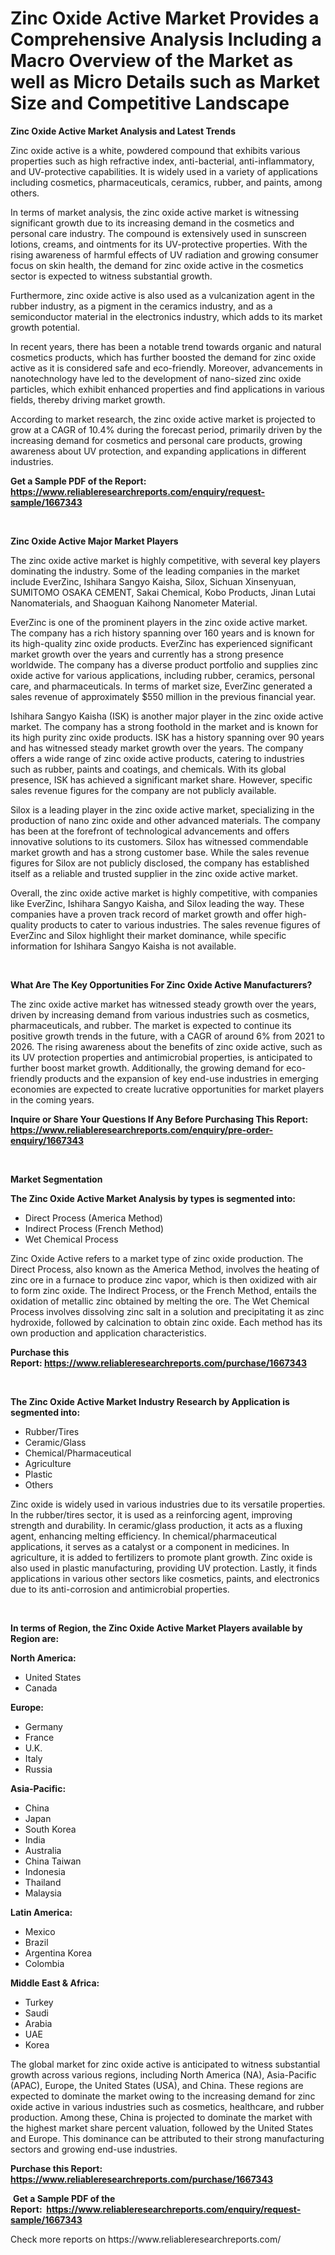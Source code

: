 <p><h1>Zinc Oxide Active Market Provides a Comprehensive Analysis Including a Macro Overview of the Market as well as Micro Details such as Market Size and Competitive Landscape</h1></p><p><strong>Zinc Oxide Active Market Analysis and Latest Trends</strong></p>
<p><p>Zinc oxide active is a white, powdered compound that exhibits various properties such as high refractive index, anti-bacterial, anti-inflammatory, and UV-protective capabilities. It is widely used in a variety of applications including cosmetics, pharmaceuticals, ceramics, rubber, and paints, among others.</p><p>In terms of market analysis, the zinc oxide active market is witnessing significant growth due to its increasing demand in the cosmetics and personal care industry. The compound is extensively used in sunscreen lotions, creams, and ointments for its UV-protective properties. With the rising awareness of harmful effects of UV radiation and growing consumer focus on skin health, the demand for zinc oxide active in the cosmetics sector is expected to witness substantial growth.</p><p>Furthermore, zinc oxide active is also used as a vulcanization agent in the rubber industry, as a pigment in the ceramics industry, and as a semiconductor material in the electronics industry, which adds to its market growth potential.</p><p>In recent years, there has been a notable trend towards organic and natural cosmetics products, which has further boosted the demand for zinc oxide active as it is considered safe and eco-friendly. Moreover, advancements in nanotechnology have led to the development of nano-sized zinc oxide particles, which exhibit enhanced properties and find applications in various fields, thereby driving market growth.</p><p>According to market research, the zinc oxide active market is projected to grow at a CAGR of 10.4% during the forecast period, primarily driven by the increasing demand for cosmetics and personal care products, growing awareness about UV protection, and expanding applications in different industries.</p></p>
<p><strong>Get a Sample PDF of the Report:&nbsp; <a href="https://www.reliableresearchreports.com/enquiry/request-sample/1667343">https://www.reliableresearchreports.com/enquiry/request-sample/1667343</a></strong></p>
<p>&nbsp;</p>
<p><strong>Zinc Oxide Active Major Market Players</strong></p>
<p><p>The zinc oxide active market is highly competitive, with several key players dominating the industry. Some of the leading companies in the market include EverZinc, Ishihara Sangyo Kaisha, Silox, Sichuan Xinsenyuan, SUMITOMO OSAKA CEMENT, Sakai Chemical, Kobo Products, Jinan Lutai Nanomaterials, and Shaoguan Kaihong Nanometer Material.</p><p>EverZinc is one of the prominent players in the zinc oxide active market. The company has a rich history spanning over 160 years and is known for its high-quality zinc oxide products. EverZinc has experienced significant market growth over the years and currently has a strong presence worldwide. The company has a diverse product portfolio and supplies zinc oxide active for various applications, including rubber, ceramics, personal care, and pharmaceuticals. In terms of market size, EverZinc generated a sales revenue of approximately $550 million in the previous financial year.</p><p>Ishihara Sangyo Kaisha (ISK) is another major player in the zinc oxide active market. The company has a strong foothold in the market and is known for its high purity zinc oxide products. ISK has a history spanning over 90 years and has witnessed steady market growth over the years. The company offers a wide range of zinc oxide active products, catering to industries such as rubber, paints and coatings, and chemicals. With its global presence, ISK has achieved a significant market share. However, specific sales revenue figures for the company are not publicly available.</p><p>Silox is a leading player in the zinc oxide active market, specializing in the production of nano zinc oxide and other advanced materials. The company has been at the forefront of technological advancements and offers innovative solutions to its customers. Silox has witnessed commendable market growth and has a strong customer base. While the sales revenue figures for Silox are not publicly disclosed, the company has established itself as a reliable and trusted supplier in the zinc oxide active market.</p><p>Overall, the zinc oxide active market is highly competitive, with companies like EverZinc, Ishihara Sangyo Kaisha, and Silox leading the way. These companies have a proven track record of market growth and offer high-quality products to cater to various industries. The sales revenue figures of EverZinc and Silox highlight their market dominance, while specific information for Ishihara Sangyo Kaisha is not available.</p></p>
<p>&nbsp;</p>
<p><strong>What Are The Key Opportunities For Zinc Oxide Active Manufacturers?</strong></p>
<p><p>The zinc oxide active market has witnessed steady growth over the years, driven by increasing demand from various industries such as cosmetics, pharmaceuticals, and rubber. The market is expected to continue its positive growth trends in the future, with a CAGR of around 6% from 2021 to 2026. The rising awareness about the benefits of zinc oxide active, such as its UV protection properties and antimicrobial properties, is anticipated to further boost market growth. Additionally, the growing demand for eco-friendly products and the expansion of key end-use industries in emerging economies are expected to create lucrative opportunities for market players in the coming years.</p></p>
<p><strong>Inquire or Share Your Questions If Any Before Purchasing This Report: <a href="https://www.reliableresearchreports.com/enquiry/pre-order-enquiry/1667343">https://www.reliableresearchreports.com/enquiry/pre-order-enquiry/1667343</a></strong></p>
<p>&nbsp;</p>
<p><strong>Market Segmentation</strong></p>
<p><strong>The Zinc Oxide Active Market Analysis by types is segmented into:</strong></p>
<p><ul><li>Direct Process (America Method)</li><li>Indirect Process (French Method)</li><li>Wet Chemical Process</li></ul></p>
<p><p>Zinc Oxide Active refers to a market type of zinc oxide production. The Direct Process, also known as the America Method, involves the heating of zinc ore in a furnace to produce zinc vapor, which is then oxidized with air to form zinc oxide. The Indirect Process, or the French Method, entails the oxidation of metallic zinc obtained by melting the ore. The Wet Chemical Process involves dissolving zinc salt in a solution and precipitating it as zinc hydroxide, followed by calcination to obtain zinc oxide. Each method has its own production and application characteristics.</p></p>
<p><strong>Purchase this Report:&nbsp;<a href="https://www.reliableresearchreports.com/purchase/1667343">https://www.reliableresearchreports.com/purchase/1667343</a></strong></p>
<p>&nbsp;</p>
<p><strong>The Zinc Oxide Active Market Industry Research by Application is segmented into:</strong></p>
<p><ul><li>Rubber/Tires</li><li>Ceramic/Glass</li><li>Chemical/Pharmaceutical</li><li>Agriculture</li><li>Plastic</li><li>Others</li></ul></p>
<p><p>Zinc oxide is widely used in various industries due to its versatile properties. In the rubber/tires sector, it is used as a reinforcing agent, improving strength and durability. In ceramic/glass production, it acts as a fluxing agent, enhancing melting efficiency. In chemical/pharmaceutical applications, it serves as a catalyst or a component in medicines. In agriculture, it is added to fertilizers to promote plant growth. Zinc oxide is also used in plastic manufacturing, providing UV protection. Lastly, it finds applications in various other sectors like cosmetics, paints, and electronics due to its anti-corrosion and antimicrobial properties.</p></p>
<p>&nbsp;</p>
<p><strong>In terms of Region, the Zinc Oxide Active Market Players available by Region are:</strong></p>
<p>
    <p> <strong> North America: </strong>
        <ul>
            <li>United States</li>
            <li>Canada</li>
        </ul>
        </p> 
    <p> <strong> Europe: </strong>
        <ul>
            <li>Germany</li>
            <li>France</li>
            <li>U.K.</li>
            <li>Italy</li>
            <li>Russia</li>
        </ul>
        </p> 
    <p> <strong> Asia-Pacific: </strong>
        <ul>
            <li>China</li>
            <li>Japan</li>
            <li>South Korea</li>
            <li>India</li>
            <li>Australia</li>
            <li>China Taiwan</li>
            <li>Indonesia</li>
            <li>Thailand</li>
            <li>Malaysia</li>
        </ul>
        </p> 
    <p> <strong> Latin America: </strong>
        <ul>
            <li>Mexico</li>
            <li>Brazil</li>
            <li>Argentina Korea</li>
            <li>Colombia</li>
        </ul>
        </p> 
    <p> <strong> Middle East & Africa: </strong>
        <ul>
            <li>Turkey</li>
            <li>Saudi</li>
            <li>Arabia</li>
            <li>UAE</li>
            <li>Korea</li>
        </ul>
    </p>
    </p>
<p><p>The global market for zinc oxide active is anticipated to witness substantial growth across various regions, including North America (NA), Asia-Pacific (APAC), Europe, the United States (USA), and China. These regions are expected to dominate the market owing to the increasing demand for zinc oxide active in various industries such as cosmetics, healthcare, and rubber production. Among these, China is projected to dominate the market with the highest market share percent valuation, followed by the United States and Europe. This dominance can be attributed to their strong manufacturing sectors and growing end-use industries.</p></p>
<p><strong>Purchase this Report: <a href="https://www.reliableresearchreports.com/purchase/1667343">https://www.reliableresearchreports.com/purchase/1667343</a></strong></p>
<p>&nbsp;<strong>Get a Sample PDF of the Report:&nbsp;&nbsp;<a href="https://www.reliableresearchreports.com/enquiry/request-sample/1667343">https://www.reliableresearchreports.com/enquiry/request-sample/1667343</a></strong></p>
<p><strong></strong></p>
<p>Check more reports on https://www.reliableresearchreports.com/</p>